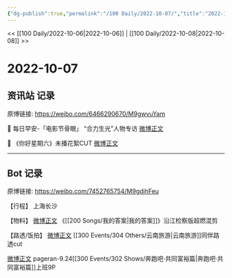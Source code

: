 ```yaml
---
{"dg-publish":true,"permalink":"/100 Daily/2022-10-07/","title":"2022-10-07","created":"2022-11-13T02:42:54.000+08:00","updated":"2023-04-11T14:46:33.000+08:00"}
---
```



<< [[100 Daily/2022-10-06\|2022-10-06]] | [[100 Daily/2022-10-08\|2022-10-08]] >>

# 2022-10-07

## 资讯站 记录

原博链接: https://weibo.com/6466290670/M9gwvuYam

💫 每日早安-「电影节骨眼」
“合力生光”人物专访 [微博正文](https://weibo.com/detail/4821844852474386)

💫 《你好星期六》未播花絮CUT [微博正文](https://weibo.com/detail/4821926394463391)

---
## Bot 记录

原博链接: https://weibo.com/7452765754/M9gdjhFeu

【行程】
上海长沙

【物料】
[微博正文](https://weibo.com/detail/4821889904805948) 《[[200 Songs/我的答案\|我的答案]]》沿江检察版超燃混剪

【路透/饭拍】
[微博正文](https://weibo.com/detail/4821934901299840) [[300 Events/304 Others/云南旅游\|云南旅游]]同伴路透cut

[微博正文](https://weibo.com/detail/4822054081660148) pageran-9.24[[300 Events/302 Shows/奔跑吧·共同富裕篇\|奔跑吧·共同富裕篇]]上班9P
